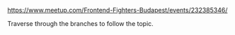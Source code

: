 https://www.meetup.com/Frontend-Fighters-Budapest/events/232385346/

Traverse through the branches to follow the topic.
